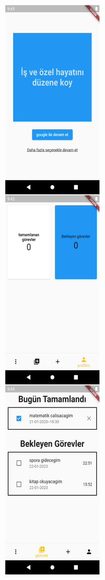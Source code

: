 <img src="https://github.com/yusufKemalPinarci/todoApp/blob/master/Screenshot_20230122_015049.png" width="300" height="600">
<img src="https://github.com/yusufKemalPinarci/todoApp/blob/master/Screenshot_20230122_015127.png" width="300" height="600">
<img src="https://github.com/yusufKemalPinarci/todoApp/blob/master/Screenshot_20230122_015346.png" width="300" height="600">



